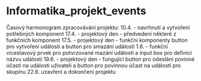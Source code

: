 # Informatika_projekt_events

Časový harmonogram zpracovávání projektu:
10.4. - navrhnutí a vytvoření potřebných komponent
17.4. - projektový den - předvedení některé z funkčních komponent
17.5. - projektový den - funkční komponenty button pro vytvoření události a button pro smazání události
1.6. - funkční vícestavový prvek pro potvrzované mazání události a input box pro definici názvu události
19.6. - projektový den - fungující button pro odeslání povinné účasti na události uživateli a button pro povinnou účast na události pro skupinu
22.6. uzavření a dokončení projektu
